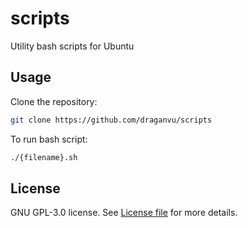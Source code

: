 # scripts
Utility bash scripts for Ubuntu

## Usage

Clone the repository:
```bash
git clone https://github.com/draganvu/scripts
```
To run bash script:
```bash
./{filename}.sh
```

## License
GNU GPL-3.0 license. See [License file](LICENSE) for more details.
